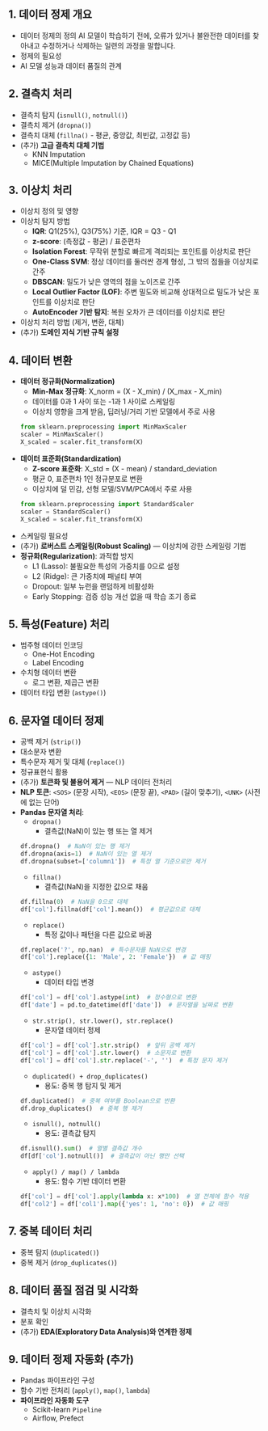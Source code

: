 ## 1. 데이터 정제 개요
- 데이터 정제의 정의
 AI 모델이 학습하기 전에, 오류가 있거나 불완전한 데이터를 찾아내고 수정하거나 삭제하는 일련의 과정을 말합니다.
- 정제의 필요성
- AI 모델 성능과 데이터 품질의 관계

## 2. 결측치 처리
- 결측치 탐지 (`isnull()`, `notnull()`)
- 결측치 제거 (`dropna()`)
- 결측치 대체 (`fillna()` - 평균, 중앙값, 최빈값, 고정값 등)
- (추가) **고급 결측치 대체 기법**
  - KNN Imputation
  - MICE(Multiple Imputation by Chained Equations)

## 3. 이상치 처리
- 이상치 정의 및 영향
- 이상치 탐지 방법
  - **IQR**: Q1(25%), Q3(75%) 기준, IQR = Q3 - Q1
  - **z-score**: (측정값 - 평균) / 표준편차
  - **Isolation Forest**: 무작위 분할로 빠르게 격리되는 포인트를 이상치로 판단
  - **One-Class SVM**: 정상 데이터를 둘러싼 경계 형성, 그 밖의 점들을 이상치로 간주
  - **DBSCAN**: 밀도가 낮은 영역의 점을 노이즈로 간주
  - **Local Outlier Factor (LOF)**: 주변 밀도와 비교해 상대적으로 밀도가 낮은 포인트를 이상치로 판단
  - **AutoEncoder 기반 탐지**: 복원 오차가 큰 데이터를 이상치로 판단
- 이상치 처리 방법 (제거, 변환, 대체)
- (추가) **도메인 지식 기반 규칙 설정**

## 4. 데이터 변환
- **데이터 정규화(Normalization)**
  - **Min-Max 정규화**: X_norm = (X - X_min) / (X_max - X_min)
  - 데이터를 0과 1 사이 또는 -1과 1 사이로 스케일링
  - 이상치 영향을 크게 받음, 딥러닝/거리 기반 모델에서 주로 사용
  ```python
  from sklearn.preprocessing import MinMaxScaler
  scaler = MinMaxScaler()
  X_scaled = scaler.fit_transform(X)
  ```
- **데이터 표준화(Standardization)**
  - **Z-score 표준화**: X_std = (X - mean) / standard_deviation
  - 평균 0, 표준편차 1인 정규분포로 변환
  - 이상치에 덜 민감, 선형 모델/SVM/PCA에서 주로 사용
  ```python
  from sklearn.preprocessing import StandardScaler
  scaler = StandardScaler()
  X_scaled = scaler.fit_transform(X)
  ```
- 스케일링 필요성
- (추가) **로버스트 스케일링(Robust Scaling)** — 이상치에 강한 스케일링 기법
- **정규화(Regularization)**: 과적합 방지
  - L1 (Lasso): 불필요한 특성의 가중치를 0으로 설정
  - L2 (Ridge): 큰 가중치에 패널티 부여
  - Dropout: 일부 뉴런을 랜덤하게 비활성화
  - Early Stopping: 검증 성능 개선 없을 때 학습 조기 종료

## 5. 특성(Feature) 처리
- 범주형 데이터 인코딩
  - One-Hot Encoding
  - Label Encoding
- 수치형 데이터 변환
  - 로그 변환, 제곱근 변환
- 데이터 타입 변환 (`astype()`)

## 6. 문자열 데이터 정제
- 공백 제거 (`strip()`)
- 대소문자 변환
- 특수문자 제거 및 대체 (`replace()`)
- 정규표현식 활용
- (추가) **토큰화 및 불용어 제거** — NLP 데이터 전처리
- **NLP 토큰**: `<SOS>` (문장 시작), `<EOS>` (문장 끝), `<PAD>` (길이 맞추기), `<UNK>` (사전에 없는 단어)
- **Pandas 문자열 처리**:
   * `dropna()`
     * 결측값(NaN)이 있는 행 또는 열 제거
   ```python
   df.dropna()  # NaN이 있는 행 제거
   df.dropna(axis=1)  # NaN이 있는 열 제거
   df.dropna(subset=['column1'])  # 특정 열 기준으로만 제거
   ```
   * `fillna()`
     * 결측값(NaN)을 지정한 값으로 채움
   ```python
   df.fillna(0)  # NaN을 0으로 대체
   df['col'].fillna(df['col'].mean())  # 평균값으로 대체
   ```
   * `replace()`
     * 특정 값이나 패턴을 다른 값으로 바꿈
   ```python
   df.replace('?', np.nan)  # 특수문자를 NaN으로 변경
   df['col'].replace({1: 'Male', 2: 'Female'})  # 값 매핑
   ```
   * `astype()`
     * 데이터 타입 변경
   ```python
   df['col'] = df['col'].astype(int)  # 정수형으로 변환
   df['date'] = pd.to_datetime(df['date'])  # 문자열을 날짜로 변환
   ```
   * `str.strip(), str.lower(), str.replace()`
     * 문자열 데이터 정제
   ```python
   df['col'] = df['col'].str.strip()  # 앞뒤 공백 제거
   df['col'] = df['col'].str.lower()  # 소문자로 변환
   df['col'] = df['col'].str.replace('-', '')  # 특정 문자 제거
   ```
   * `duplicated() + drop_duplicates()`
     * 용도: 중복 행 탐지 및 제거
   ```python
   df.duplicated()  # 중복 여부를 Boolean으로 반환
   df.drop_duplicates()  # 중복 행 제거
   ```
   * `isnull(), notnull()`
     * 용도: 결측값 탐지
   ```python
   df.isnull().sum()  # 열별 결측값 개수
   df[df['col'].notnull()]  # 결측값이 아닌 행만 선택
   ```
   * `apply() / map() / lambda`
     * 용도: 함수 기반 데이터 변환
   ```python
   df['col'] = df['col'].apply(lambda x: x*100)  # 열 전체에 함수 적용
   df['col2'] = df['col1'].map({'yes': 1, 'no': 0})  # 값 매핑
   ```


## 7. 중복 데이터 처리
- 중복 탐지 (`duplicated()`)
- 중복 제거 (`drop_duplicates()`)

## 8. 데이터 품질 점검 및 시각화
- 결측치 및 이상치 시각화
- 분포 확인
- (추가) **EDA(Exploratory Data Analysis)와 연계한 정제**

## 9. 데이터 정제 자동화 (추가)
- Pandas 파이프라인 구성
- 함수 기반 전처리 (`apply()`, `map()`, `lambda`)
- **파이프라인 자동화 도구**
  - Scikit-learn `Pipeline`
  - Airflow, Prefect